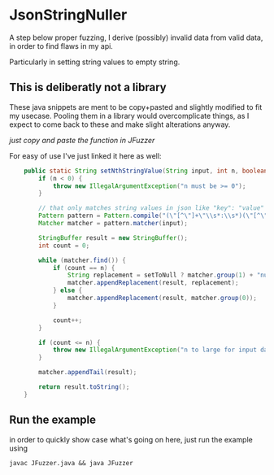 # JsonStringNuller

A step below proper fuzzing, I derive (possibly) invalid data from valid data,
in order to find flaws in my api.

Particularly in setting string values to empty string.

## This is deliberatly not a library

These java snippets are ment to be copy+pasted and slightly modified to fit my usecase.
Pooling them in a library would overcomplicate things,
as I expect to come back to these and make slight alterations anyway.

_just copy and paste the function in JFuzzer_

For easy of use I've just linked it here as well:

```java
    public static String setNthStringValue(String input, int n, boolean setToNull) {
        if (n < 0) {
            throw new IllegalArgumentException("n must be >= 0");
        }

        // that only matches string values in json like "key": "value"
        Pattern pattern = Pattern.compile("(\"[^\"]+\"\\s*:\\s*)(\"[^\"]*\")");
        Matcher matcher = pattern.matcher(input);

        StringBuffer result = new StringBuffer();
        int count = 0;

        while (matcher.find()) {
            if (count == n) {
                String replacement = setToNull ? matcher.group(1) + "null" : matcher.group(1) + "\"\"";
                matcher.appendReplacement(result, replacement);
            } else {
                matcher.appendReplacement(result, matcher.group(0));
            }

            count++;
        }

        if (count <= n) {
            throw new IllegalArgumentException("n to large for input data");
        }

        matcher.appendTail(result);

        return result.toString();
    }

```

## Run the example

in order to quickly show case what's going on here,
just run the example using

`javac JFuzzer.java && java JFuzzer`
